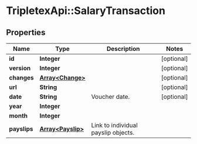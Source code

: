 # TripletexApi::SalaryTransaction

## Properties
Name | Type | Description | Notes
------------ | ------------- | ------------- | -------------
**id** | **Integer** |  | [optional] 
**version** | **Integer** |  | [optional] 
**changes** | [**Array&lt;Change&gt;**](Change.md) |  | [optional] 
**url** | **String** |  | [optional] 
**date** | **String** | Voucher date. | [optional] 
**year** | **Integer** |  | 
**month** | **Integer** |  | 
**payslips** | [**Array&lt;Payslip&gt;**](Payslip.md) | Link to individual payslip objects. | 


